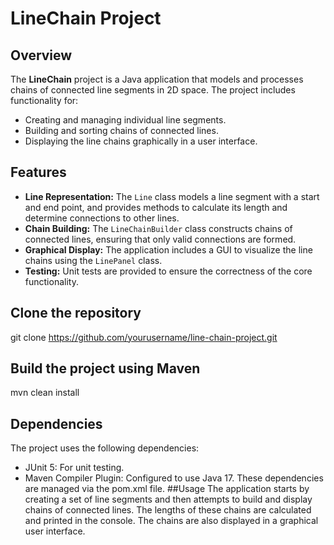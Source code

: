 # LineChain Project

## Overview

The **LineChain** project is a Java application that models and processes chains of connected line segments in 2D space. The project includes functionality for:

- Creating and managing individual line segments.
- Building and sorting chains of connected lines.
- Displaying the line chains graphically in a user interface.

## Features

- **Line Representation:** The `Line` class models a line segment with a start and end point, and provides methods to calculate its length and determine connections to other lines.
- **Chain Building:** The `LineChainBuilder` class constructs chains of connected lines, ensuring that only valid connections are formed.
- **Graphical Display:** The application includes a GUI to visualize the line chains using the `LinePanel` class.
- **Testing:** Unit tests are provided to ensure the correctness of the core functionality.


## Clone the repository
git clone https://github.com/yourusername/line-chain-project.git

## Build the project using Maven
mvn clean install

## Dependencies
The project uses the following dependencies:

- JUnit 5: For unit testing.
- Maven Compiler Plugin: Configured to use Java 17.
These dependencies are managed via the pom.xml file.
##Usage
The application starts by creating a set of line segments and then attempts to build and display chains of connected lines. The lengths of these chains are calculated and printed in the console. The chains are also displayed in a graphical user interface.